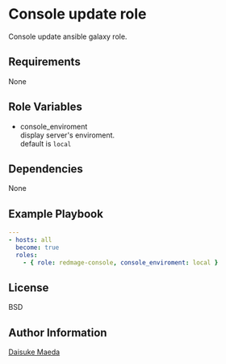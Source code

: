 Console update role
=========

Console update ansible galaxy role.

Requirements
------------

None

Role Variables
--------------

* console_enviroment  
display server's enviroment.  
default is `local`

Dependencies
------------

None

Example Playbook
----------------

```yml
---
- hosts: all
  become: true
  roles:
    - { role: redmage-console, console_enviroment: local }
```

License
-------

BSD

Author Information
------------------

[Daisuke Maeda](https://github.com/dmae3 "Daisuke Maeda")
